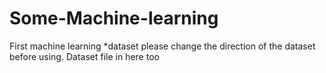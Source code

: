 # Some-Machine-learning
First machine learning
*dataset
please change the direction of the dataset before using. Dataset file in here too 
